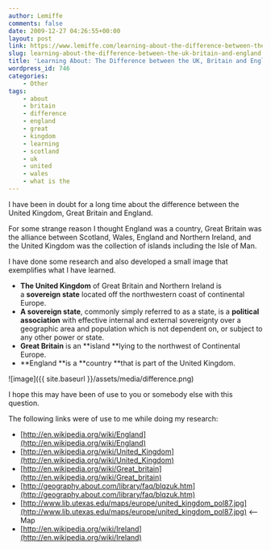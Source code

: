 ```yaml
---
author: Lemiffe
comments: false
date: 2009-12-27 04:26:55+00:00
layout: post
link: https://www.lemiffe.com/learning-about-the-difference-between-the-uk-britain-and-england/
slug: learning-about-the-difference-between-the-uk-britain-and-england
title: 'Learning About: The Difference between the UK, Britain and England'
wordpress_id: 746
categories:
    - Other
tags:
    - about
    - britain
    - difference
    - england
    - great
    - kingdom
    - learning
    - scotland
    - uk
    - united
    - wales
    - what is the
---
```


I have been in doubt for a long time about the difference between the United Kingdom, Great Britain and England.

For some strange reason I thought England was a country, Great Britain was the alliance between Scotland, Wales, England and Northern Ireland, and the United Kingdom was the collection of islands including the Isle of Man.

I have done some research and also developed a small image that exemplifies what I have learned.

-   **The United Kingdom** of Great Britain and Northern Ireland is a **sovereign state** located off the northwestern coast of continental Europe.
-   **A sovereign state**, commonly simply referred to as a state, is a **political association** with effective internal and external sovereignty over a geographic area and population which is not dependent on, or subject to any other power or state.
-   **Great Britain** is an **island **lying to the northwest of Continental Europe.
-   **England **is a **country **that is part of the United Kingdom.

![image]({{ site.baseurl }}/assets/media/difference.png)

I hope this may have been of use to you or somebody else with this question.

The following links were of use to me while doing my research:

-   [http://en.wikipedia.org/wiki/England](http://en.wikipedia.org/wiki/England)
-   [http://en.wikipedia.org/wiki/United_Kingdom](http://en.wikipedia.org/wiki/United_Kingdom)
-   [http://en.wikipedia.org/wiki/Great_britain](http://en.wikipedia.org/wiki/Great_britain)
-   [http://geography.about.com/library/faq/blqzuk.htm](http://geography.about.com/library/faq/blqzuk.htm)
-   [http://www.lib.utexas.edu/maps/europe/united_kingdom_pol87.jpg](http://www.lib.utexas.edu/maps/europe/united_kingdom_pol87.jpg) <-- Map
-   [http://en.wikipedia.org/wiki/Ireland](http://en.wikipedia.org/wiki/Ireland)
